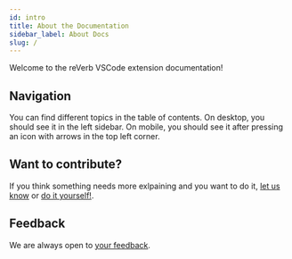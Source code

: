 ```yaml
---
id: intro
title: About the Documentation
sidebar_label: About Docs
slug: /
---
```


Welcome to the reVerb VSCode extension documentation!

## Navigation

You can find different topics in the table of contents. On desktop, you should see it in the left sidebar. On mobile, you should see it after pressing an icon with arrows in the top left corner.

## Want to contribute?

If you think something needs more exlpaining and you want to do it, [let us know](https://github.com/reVerb-LLC/reverb-website/issues) or [do it yourself!](https://github.com/reVerb-LLC/reverb-website/pulls).

## Feedback

We are always open to [your feedback](https://github.com/reVerb-LLC/reverb-website/issues).

